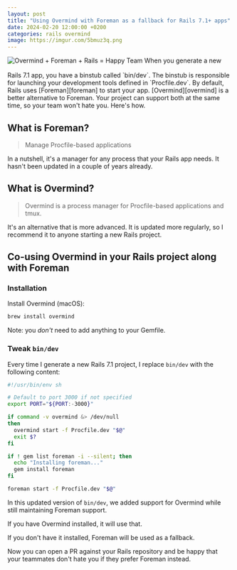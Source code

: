 ```yaml
---
layout: post
title: "Using Overmind with Foreman as a fallback for Rails 7.1+ apps"
date: 2024-02-20 12:00:00 +0200
categories: rails overmind
image: https://imgur.com/5bmuz3q.png
---
```


<img src="https://imgur.com/5bmuz3q.png" style="margin-bottom: 1rem;" alt="Overmind + Foreman + Rails = Happy Team">
When you generate a new Rails 7.1 app, you have a binstub called `bin/dev`.
The binstub is responsible for launching your development tools defined in
`Procfile.dev`. By default, Rails uses [Foreman][foreman] to start your app.
[Overmind][overmind] is a better alternative to Foreman. Your project can
support both at the same time, so your team won't hate you. Here's how.

## What is Foreman?

> Manage Procfile-based applications

In a nutshell, it's a manager for any process that your Rails app needs. It
hasn't been updated in a couple of years already.

## What is Overmind?

> Overmind is a process manager for Procfile-based applications and tmux.

It's an alternative that is more advanced. It is updated more regularly, so I
recommend it to anyone starting a new Rails project.

## Co-using Overmind in your Rails project along with Foreman

### Installation

Install Overmind (macOS):

```sh
brew install overmind
```

Note: you _don't_ need to add anything to your Gemfile.

### Tweak `bin/dev`

Every time I generate a new Rails 7.1 project, I replace `bin/dev` with the
following content:

```sh
#!/usr/bin/env sh

# Default to port 3000 if not specified
export PORT="${PORT:-3000}"

if command -v overmind &> /dev/null
then
  overmind start -f Procfile.dev "$@"
  exit $?
fi

if ! gem list foreman -i --silent; then
  echo "Installing foreman..."
  gem install foreman
fi

foreman start -f Procfile.dev "$@"
```

In this updated version of `bin/dev`, we added support for Overmind while still
maintaining Foreman support.

If you have Overmind installed, it will use that.

If you don't have it installed, Foreman will be used as a fallback.

Now you can open a PR against your Rails repository and be happy that your
teammates don't hate you if they prefer Foreman instead.

[foreman]: https://github.com/ddollar/foreman
[overmind]: https://github.com/DarthSim/overmind
